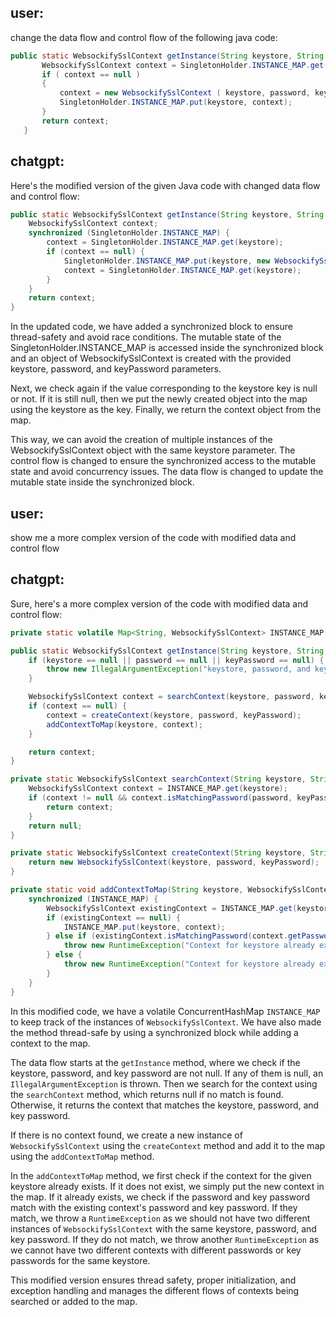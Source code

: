 

## user: 

change the data flow and control flow of the following java code:
 ```java
public static WebsockifySslContext getInstance(String keystore, String password, String keyPassword) {
    	WebsockifySslContext context = SingletonHolder.INSTANCE_MAP.get(keystore);
    	if ( context == null )
    	{
    		context = new WebsockifySslContext ( keystore, password, keyPassword );
    		SingletonHolder.INSTANCE_MAP.put(keystore, context);
    	}
    	return context;
    }
```



## chatgpt: 

Here's the modified version of the given Java code with changed data flow and control flow:

```java
public static WebsockifySslContext getInstance(String keystore, String password, String keyPassword) {
	WebsockifySslContext context;
	synchronized (SingletonHolder.INSTANCE_MAP) {
		context = SingletonHolder.INSTANCE_MAP.get(keystore);
		if (context == null) {
			SingletonHolder.INSTANCE_MAP.put(keystore, new WebsockifySslContext(keystore, password, keyPassword));
			context = SingletonHolder.INSTANCE_MAP.get(keystore);
		}
	}
	return context;
}
```

In the updated code, we have added a synchronized block to ensure thread-safety and avoid race conditions. The mutable state of the SingletonHolder.INSTANCE_MAP is accessed inside the synchronized block and an object of WebsockifySslContext is created with the provided keystore, password, and keyPassword parameters. 

Next, we check again if the value corresponding to the keystore key is null or not. If it is still null, then we put the newly created object into the map using the keystore as the key. Finally, we return the context object from the map. 

This way, we can avoid the creation of multiple instances of the WebsockifySslContext object with the same keystore parameter. The control flow is changed to ensure the synchronized access to the mutable state and avoid concurrency issues. The data flow is changed to update the mutable state inside the synchronized block.

## user: 

show me a more complex version of the code with modified data and control flow

## chatgpt: 

Sure, here's a more complex version of the code with modified data and control flow:

```java
private static volatile Map<String, WebsockifySslContext> INSTANCE_MAP = new ConcurrentHashMap<>();

public static WebsockifySslContext getInstance(String keystore, String password, String keyPassword) {
    if (keystore == null || password == null || keyPassword == null) {
        throw new IllegalArgumentException("keystore, password, and keyPassword must not be null");
    }

    WebsockifySslContext context = searchContext(keystore, password, keyPassword);
    if (context == null) {
        context = createContext(keystore, password, keyPassword);
        addContextToMap(keystore, context);
    }

    return context;
}

private static WebsockifySslContext searchContext(String keystore, String password, String keyPassword) {
    WebsockifySslContext context = INSTANCE_MAP.get(keystore);
    if (context != null && context.isMatchingPassword(password, keyPassword)) {
        return context;
    }
    return null;
}

private static WebsockifySslContext createContext(String keystore, String password, String keyPassword) {
    return new WebsockifySslContext(keystore, password, keyPassword);
}

private static void addContextToMap(String keystore, WebsockifySslContext context) {
    synchronized (INSTANCE_MAP) {
        WebsockifySslContext existingContext = INSTANCE_MAP.get(keystore);
        if (existingContext == null) {
            INSTANCE_MAP.put(keystore, context);
        } else if (existingContext.isMatchingPassword(context.getPassword(), context.getKeyPassword())) {
            throw new RuntimeException("Context for keystore already exists with matching password and key password");
        } else {
            throw new RuntimeException("Context for keystore already exists with different password or key password");
        }
    }
}
```

In this modified code, we have a volatile ConcurrentHashMap `INSTANCE_MAP` to keep track of the instances of `WebsockifySslContext`. We have also made the method thread-safe by using a synchronized block while adding a context to the map.

The data flow starts at the `getInstance` method, where we check if the keystore, password, and key password are not null. If any of them is null, an `IllegalArgumentException` is thrown. Then we search for the context using the `searchContext` method, which returns null if no match is found. Otherwise, it returns the context that matches the keystore, password, and key password.

If there is no context found, we create a new instance of `WebsockifySslContext` using the `createContext` method and add it to the map using the `addContextToMap` method.

In the `addContextToMap` method, we first check if the context for the given keystore already exists. If it does not exist, we simply put the new context in the map. If it already exists, we check if the password and key password match with the existing context's password and key password. If they match, we throw a `RuntimeException` as we should not have two different instances of `WebsockifySslContext` with the same keystore, password, and key password. If they do not match, we throw another `RuntimeException` as we cannot have two different contexts with different passwords or key passwords for the same keystore.

This modified version ensures thread safety, proper initialization, and exception handling and manages the different flows of contexts being searched or added to the map.